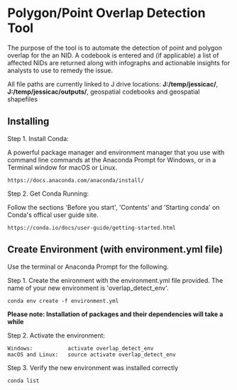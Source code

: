 # Polygon/Point Overlap Detection Tool

The purpose of the tool is to automate the detection of point and polygon overlap for the an NID. A codebook is entered and (if applicable) a list of affected NIDs are returned along with infographs and actionable insights for analysts to use to remedy the issue. 

All file paths are currently linked to J drive locations: **J:/temp/jessicac/**, **J:/temp/jessicac/outputs/**, geospatial codebooks and geospatial shapefiles 

## Installing
Step 1. Install Conda:

A powerful package manager and environment manager that you use with command line commands at the Anaconda Prompt for Windows, or in a Terminal window for macOS or Linux.
```
https://docs.anaconda.com/anaconda/install/
```



Step 2. Get Conda Running: 

Follow the sections 'Before you start', 'Contents' and 'Starting conda' on Conda's offical user guide site. 
```
https://conda.io/docs/user-guide/getting-started.html
```


## Create Environment (with environment.yml file)
Use the terminal or Anaconda Prompt for the following.

Step 1. Create the enironment with the environment.yml file provided. The name of your new environment is 'overlap_detect_env'.
```
conda env create -f environment.yml
```
**Please note: Installation of packages and their dependencies will take a while**


Step 2. Activate the environment:
```
Windows:           activate overlap_detect_env
macOS and Linux:   source activate overlap_detect_env
```
Step 3. Verify the new environment was installed correctly 
```
conda list
```
